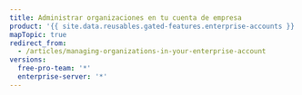 ```yaml
---
title: Administrar organizaciones en tu cuenta de empresa
product: '{{ site.data.reusables.gated-features.enterprise-accounts }}'
mapTopic: true
redirect_from:
  - /articles/managing-organizations-in-your-enterprise-account
versions:
  free-pro-team: '*'
  enterprise-server: '*'
---
```


